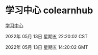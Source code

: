 # 学习中心 colearnhub
[学习中心](http://59.174.24.229:56308/colearnhub/)

2022年 05月 13日 星期五 22:20:02 CST

2022年 05月 13日 星期五 14:20:02 GMT
